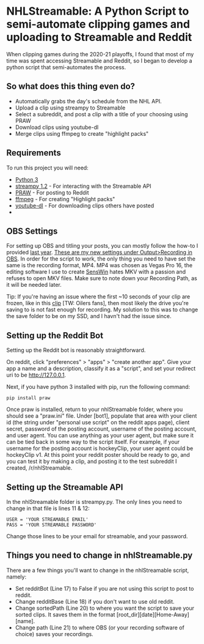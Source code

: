 # NHLStreamable: A Python Script to semi-automate clipping games and uploading to Streamable and Reddit

When clipping games during the 2020-21 playoffs, I found that most of my time was spent accessing Streamable and Reddit, so I began to develop a python script that semi-automates the process.  



## So what does this thing even do?

- Automatically grabs the day's schedule from the NHL API.
- Upload a clip using streampy to Streamable
- Select a subreddit, and post a clip with a title of your choosing using PRAW
- Download clips using youtube-dl
- Merge clips using ffmpeg to create "highlight packs"



## Requirements

To run this project you will need:

- [Python 3](https://www.python.org/downloads/)
- [streampy 1.2](https://pypi.org/project/streampy/) - For interacting with the Streamable API
- [PRAW](https://praw.readthedocs.io/en/stable/) - For posting to Reddit
- [ffmpeg](https://www.ffmpeg.org/) - For creating "Highlight packs"
- [youtube-dl](https://youtube-dl.org/) - For downloading clips others have posted
- 



## OBS Settings

For setting up OBS and titling your posts, you can mostly follow the how-to I provided [last year](https://www.reddit.com/r/hockey/comments/et3hlw/howto_so_you_wanna_make_clips_for_rhockey_heres/). [These are my new settings under Output>Recording in OBS](https://i.imgur.com/86SgrV9.png). In order for the script to work, the only thing you need to have set the same is the recording format, MP4. MP4 was chosen as Vegas Pro 16, the editing software I use to create [SensWin](https://streamable.com/fkbrja) hates MKV with a passion and refuses to open MKV files. Make sure to note down your Recording Path, as it will be needed later.



Tip: If you're having an issue where the first ~10 seconds of your clip are frozen, like in this [clip](https://streamable.com/1ryajt) [TW: Oilers fans], then most likely the drive you're saving to is not fast enough for recording. My solution to this was to change the save folder to be on my SSD, and I havn't had the issue since.



## Setting up the Reddit Bot

Setting up the Reddit bot is reasonably straightforward.

On reddit, click "preferences" > "apps" > "create another app". Give your app a name and a description, classify it as a "script", and set your redirect uri to be http://127.0.0.1.



Next, if you have python 3 installed with pip, run the following command:

```
pip install praw
```

Once praw is installed, return to your nhlStreamable folder, where you should see a "praw.ini" file. Under [bot1], populate that area with your client id (the string under "personal use script" on the reddit apps page), client secret, password of the posting account, username of the posting account, and user agent. You can use anything as your user agent, but make sure it can be tied back in some way to the script itself. For example, if your username for the posting account is hockeyClip, your user agent could be hockeyClip v1. At this point your reddit poster should be ready to go, and you can test it by making a clip, and posting it to the test subreddit I created, /r/nhlStreamable.



## Setting up the Streamable API

In the nhlStreamable folder is streampy.py. The only lines you need to change in that file is lines 11 & 12:

```
USER = 'YOUR STREAMABLE EMAIL'
PASS = 'YOUR STREAMABLE PASSWORD'
```

Change those lines to be your email for streamable, and your password.

## Things you need to change in nhlStreamable.py

There are a few things you'll want to change in the nhlStreamable script, namely:

- Set redditBot (Line 17) to False if you are not using this script to post to reddit.
- Change redditBase (Line 18) if you don't want to use old reddit.
- Change sortedPath (Line 20) to where you want the script to save your sorted clips. It saves them in the format [root_dir]\[date]\[Home-Away]\[name].
- Change path (Line 21) to where OBS (or your recording software of choice) saves your recordings.
